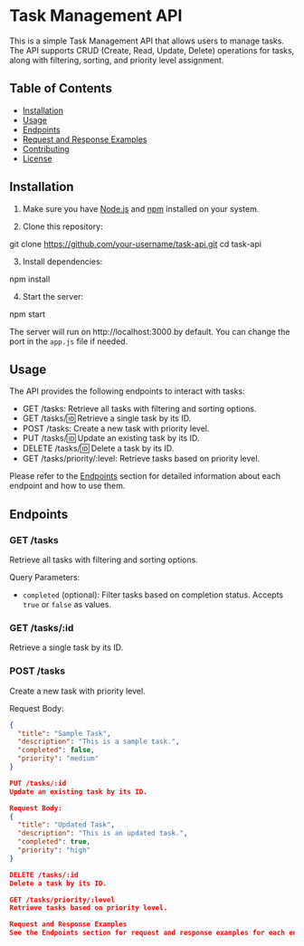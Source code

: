 # Task Management API

This is a simple Task Management API that allows users to manage tasks. The API supports CRUD (Create, Read, Update, Delete) operations for tasks, along with filtering, sorting, and priority level assignment.

## Table of Contents

- [Installation](#installation)
- [Usage](#usage)
- [Endpoints](#endpoints)
- [Request and Response Examples](#request-and-response-examples)
- [Contributing](#contributing)
- [License](#license)

## Installation

1. Make sure you have [Node.js](https://nodejs.org/) and [npm](https://www.npmjs.com/) installed on your system.

2. Clone this repository:

git clone https://github.com/your-username/task-api.git
cd task-api


3. Install dependencies:

npm install


4. Start the server:

npm start


The server will run on http://localhost:3000 by default. You can change the port in the `app.js` file if needed.

## Usage

The API provides the following endpoints to interact with tasks:

- GET /tasks: Retrieve all tasks with filtering and sorting options.
- GET /tasks/:id: Retrieve a single task by its ID.
- POST /tasks: Create a new task with priority level.
- PUT /tasks/:id: Update an existing task by its ID.
- DELETE /tasks/:id: Delete a task by its ID.
- GET /tasks/priority/:level: Retrieve tasks based on priority level.

Please refer to the [Endpoints](#endpoints) section for detailed information about each endpoint and how to use them.

## Endpoints

### GET /tasks

Retrieve all tasks with filtering and sorting options.

Query Parameters:

- `completed` (optional): Filter tasks based on completion status. Accepts `true` or `false` as values.

### GET /tasks/:id

Retrieve a single task by its ID.

### POST /tasks

Create a new task with priority level.

Request Body:

```json
{
  "title": "Sample Task",
  "description": "This is a sample task.",
  "completed": false,
  "priority": "medium"
}

PUT /tasks/:id
Update an existing task by its ID.

Request Body:
{
  "title": "Updated Task",
  "description": "This is an updated task.",
  "completed": true,
  "priority": "high"
}

DELETE /tasks/:id
Delete a task by its ID.

GET /tasks/priority/:level
Retrieve tasks based on priority level.

Request and Response Examples
See the Endpoints section for request and response examples for each endpoint.
